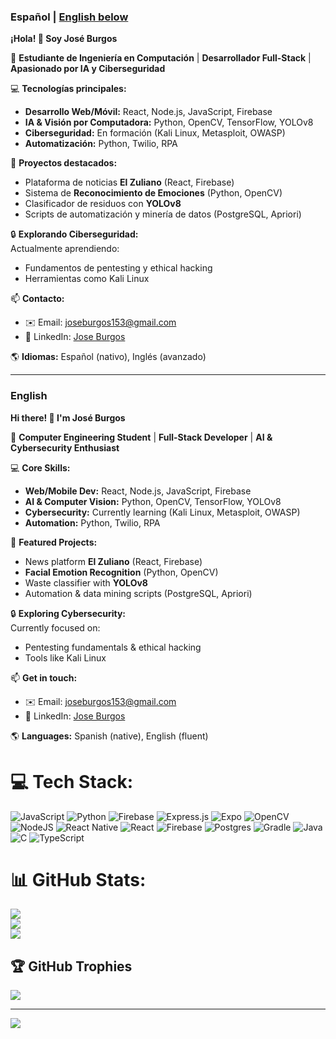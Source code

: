 ### **Español** | **[English below](#english)**

**¡Hola! 👋 Soy José Burgos**  

📌 **Estudiante de Ingeniería en Computación** | **Desarrollador Full-Stack** | **Apasionado por IA y Ciberseguridad**  

💻 **Tecnologías principales:**  
- **Desarrollo Web/Móvil:** React, Node.js, JavaScript, Firebase  
- **IA & Visión por Computadora:** Python, OpenCV, TensorFlow, YOLOv8  
- **Ciberseguridad:** En formación (Kali Linux, Metasploit, OWASP)  
- **Automatización:** Python, Twilio, RPA  

🚀 **Proyectos destacados:**  
- Plataforma de noticias **El Zuliano** (React, Firebase)  
- Sistema de **Reconocimiento de Emociones** (Python, OpenCV)  
- Clasificador de residuos con **YOLOv8**  
- Scripts de automatización y minería de datos (PostgreSQL, Apriori)  

🔒 **Explorando Ciberseguridad:**  
Actualmente aprendiendo:  
- Fundamentos de pentesting y ethical hacking   
- Herramientas como Kali Linux  

📫 **Contacto:**  
- ✉️ Email: joseburgos153@gmail.com  
- 🔗 LinkedIn: [Jose Burgos](https://www.linkedin.com/in/jose-burgos)  

🌎 **Idiomas:** Español (nativo), Inglés (avanzado)  

---

<a name="english"></a>
### **English**  

**Hi there! 👋 I'm José Burgos**  

📌 **Computer Engineering Student** | **Full-Stack Developer** | **AI & Cybersecurity Enthusiast**  

💻 **Core Skills:**  
- **Web/Mobile Dev:** React, Node.js, JavaScript, Firebase  
- **AI & Computer Vision:** Python, OpenCV, TensorFlow, YOLOv8  
- **Cybersecurity:** Currently learning (Kali Linux, Metasploit, OWASP)  
- **Automation:** Python, Twilio, RPA  

🚀 **Featured Projects:**  
- News platform **El Zuliano** (React, Firebase)  
- **Facial Emotion Recognition** (Python, OpenCV)  
- Waste classifier with **YOLOv8**  
- Automation & data mining scripts (PostgreSQL, Apriori)  

🔒 **Exploring Cybersecurity:**  
Currently focused on:  
- Pentesting fundamentals & ethical hacking   
- Tools like Kali Linux

📫 **Get in touch:**  
- ✉️ Email: joseburgos153@gmail.com  
- 🔗 LinkedIn: [Jose Burgos](https://www.linkedin.com/in/jose-burgos)  

🌎 **Languages:** Spanish (native), English (fluent)  

# 💻 Tech Stack:
![JavaScript](https://img.shields.io/badge/javascript-%23323330.svg?style=for-the-badge&logo=javascript&logoColor=%23F7DF1E) ![Python](https://img.shields.io/badge/python-3670A0?style=for-the-badge&logo=python&logoColor=ffdd54) ![Firebase](https://img.shields.io/badge/firebase-%23039BE5.svg?style=for-the-badge&logo=firebase) ![Express.js](https://img.shields.io/badge/express.js-%23404d59.svg?style=for-the-badge&logo=express&logoColor=%2361DAFB) ![Expo](https://img.shields.io/badge/expo-1C1E24?style=for-the-badge&logo=expo&logoColor=#D04A37) ![OpenCV](https://img.shields.io/badge/opencv-%23white.svg?style=for-the-badge&logo=opencv&logoColor=white) ![NodeJS](https://img.shields.io/badge/node.js-6DA55F?style=for-the-badge&logo=node.js&logoColor=white) ![React Native](https://img.shields.io/badge/react_native-%2320232a.svg?style=for-the-badge&logo=react&logoColor=%2361DAFB) ![React](https://img.shields.io/badge/react-%2320232a.svg?style=for-the-badge&logo=react&logoColor=%2361DAFB) ![Firebase](https://img.shields.io/badge/firebase-a08021?style=for-the-badge&logo=firebase&logoColor=ffcd34) ![Postgres](https://img.shields.io/badge/postgres-%23316192.svg?style=for-the-badge&logo=postgresql&logoColor=white) ![Gradle](https://img.shields.io/badge/Gradle-02303A.svg?style=for-the-badge&logo=Gradle&logoColor=white) ![Java](https://img.shields.io/badge/java-%23ED8B00.svg?style=for-the-badge&logo=openjdk&logoColor=white) ![C](https://img.shields.io/badge/c-%2300599C.svg?style=for-the-badge&logo=c&logoColor=white) ![TypeScript](https://img.shields.io/badge/typescript-%23007ACC.svg?style=for-the-badge&logo=typescript&logoColor=white)
# 📊 GitHub Stats:
![](https://github-readme-stats.vercel.app/api?username=JoseBurgoss&theme=dark&hide_border=true&include_all_commits=false&count_private=false)<br/>
![](https://nirzak-streak-stats.vercel.app/?user=JoseBurgoss&theme=dark&hide_border=true)<br/>
![](https://github-readme-stats.vercel.app/api/top-langs/?username=JoseBurgoss&theme=dark&hide_border=true&include_all_commits=false&count_private=false&layout=compact)

## 🏆 GitHub Trophies
![](https://github-profile-trophy.vercel.app/?username=JoseBurgoss&theme=radical&no-frame=true&no-bg=true&margin-w=4)

---
[![](https://visitcount.itsvg.in/api?id=JoseBurgoss&icon=0&color=0)](https://visitcount.itsvg.in)
